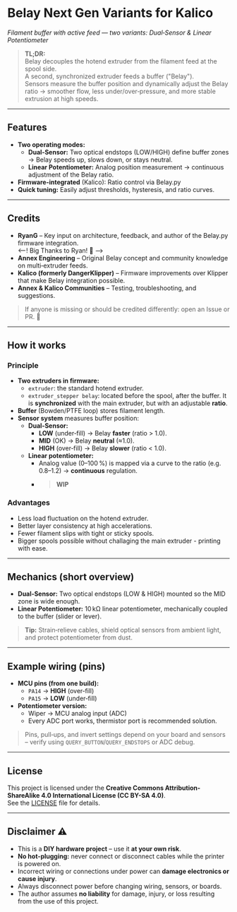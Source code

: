 # Belay Next Gen Variants for Kalico 
*Filament buffer with active feed — two variants: Dual‑Sensor & Linear Potentiometer*

> **TL;DR:**  
> Belay decouples the hotend extruder from the filament feed at the spool side.  
> A second, synchronized extruder feeds a buffer ("Belay").  
> Sensors measure the buffer position and dynamically adjust the Belay ratio → smoother flow, less under/over‑pressure, and more stable extrusion at high speeds.

---

## Features
- **Two operating modes:**
  - **Dual‑Sensor:** Two optical endstops (LOW/HIGH) define buffer zones → Belay speeds up, slows down, or stays neutral.
  - **Linear Potentiometer:** Analog position measurement → continuous adjustment of the Belay ratio.
- **Firmware‑integrated** (Kalico): Ratio control via Belay.py
- **Quick tuning:** Easily adjust thresholds, hysteresis, and ratio curves.

---

## Credits
- **RyanG** – Key input on architecture, feedback, and author of the Belay.py firmware integration.  
  <--! Big Thanks to Ryan! 🙌 -->
- **Annex Engineering** – Original Belay concept and community knowledge on multi‑extruder feeds.  
- **Kalico (formerly DangerKlipper)** – Firmware improvements over Klipper that make Belay integration possible.  
- **Annex & Kalico Communities** – Testing, troubleshooting, and suggestions.

> If anyone is missing or should be credited differently: open an Issue or PR. 🙌

---

## How it works

### Principle
- **Two extruders in firmware:**
  - `extruder`: the standard hotend extruder.
  - `extruder_stepper belay`: located before the spool, after the buffer. It is **synchronized** with the main extruder, but with an adjustable **ratio**.
- **Buffer** (Bowden/PTFE loop) stores filament length.
- **Sensor system** measures buffer position:
  - **Dual‑Sensor:**  
    - **LOW** (under‑fill) → Belay **faster** (ratio > 1.0).  
    - **MID** (OK) → Belay **neutral** (≈1.0).  
    - **HIGH** (over‑fill) → Belay **slower** (ratio < 1.0). 
  - **Linear potentiometer:**  
    - Analog value (0–100 %) is mapped via a curve to the ratio (e.g. 0.8–1.2) → **continuous** regulation.
    - >**WIP**

### Advantages
- Less load fluctuation on the hotend extruder.
- Better layer consistency at high accelerations.
- Fewer filament slips with tight or sticky spools.
- Bigger spools possible without challaging the main extruder - printing with ease.

---

## Mechanics (short overview)
- **Dual‑Sensor:** Two optical endstops (LOW & HIGH) mounted so the MID zone is wide enough.
- **Linear Potentiometer:** 10 kΩ linear potentiometer, mechanically coupled to the buffer (slider or lever).

> **Tip:** Strain‑relieve cables, shield optical sensors from ambient light, and protect potentiometer from dust.

---

## Example wiring (pins)
- **MCU pins (from one build):**  
  - `PA14` → **HIGH** (over‑fill)  
  - `PA15` → **LOW** (under‑fill)  
- **Potentiometer version:**  
  - Wiper → MCU analog input (ADC)
  - Every ADC port works, thermistor port is recommended solution.

> Pins, pull‑ups, and invert settings depend on your board and sensors – verify using `QUERY_BUTTON`/`QUERY_ENDSTOPS` or ADC debug.

---

## License
This project is licensed under the **Creative Commons Attribution-ShareAlike 4.0 International License (CC BY-SA 4.0)**.  
See the [LICENSE](LICENSE) file for details.

---

## Disclaimer ⚠️
- This is a **DIY hardware project** – use it **at your own risk**.  
- **No hot‑plugging:** never connect or disconnect cables while the printer is powered on.  
- Incorrect wiring or connections under power can **damage electronics or cause injury**.  
- Always disconnect power before changing wiring, sensors, or boards.  
- The author assumes **no liability** for damage, injury, or loss resulting from the use of this project.
